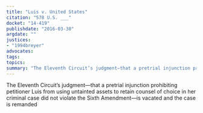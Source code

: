 ```yaml
---
title: "Luis v. United States"
citation: "578 U.S. ___"
docket: "14-419"
publishdate: "2016-03-30"
argdate: ""
justices:
- "1994breyer"
advocates:
tags:
topics:
summary: "The Eleventh Circuit’s judgment—that a pretrial injunction prohibiting petitioner Luis from using untainted assets to retain counsel of choice in her criminal case did not violate the Sixth Amendment—is vacated and the case is remanded"
---
```

The Eleventh Circuit’s judgment—that a pretrial injunction prohibiting petitioner Luis from using untainted assets to retain counsel of choice in her criminal case did not violate the Sixth Amendment—is vacated and the case is remanded

